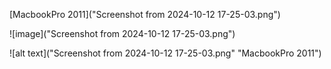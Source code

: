 [MacbookPro 2011]("Screenshot from 2024-10-12 17-25-03.png")

![image]("Screenshot from 2024-10-12 17-25-03.png")

![alt text]("Screenshot from 2024-10-12 17-25-03.png" "MacbookPro 2011")

